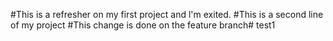 #This is a refresher on my first project and l'm exited.
#This is a second line of my project
#This change is done on the feature branch# test1
